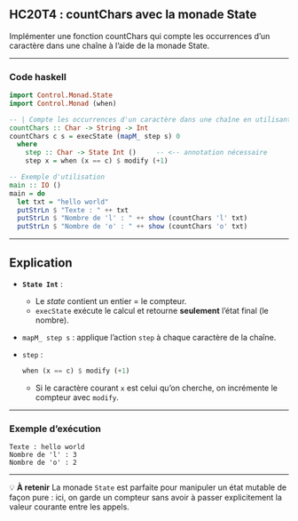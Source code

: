 ## HC20T4 : countChars avec la monade State

Implémenter une fonction countChars qui compte les occurrences d’un caractère dans une chaîne à l’aide de la monade State.

---

### Code haskell

```haskell
import Control.Monad.State
import Control.Monad (when)

-- | Compte les occurrences d'un caractère dans une chaîne en utilisant State
countChars :: Char -> String -> Int
countChars c s = execState (mapM_ step s) 0
  where
    step :: Char -> State Int ()     -- <-- annotation nécessaire
    step x = when (x == c) $ modify (+1)

-- Exemple d'utilisation
main :: IO ()
main = do
  let txt = "hello world"
  putStrLn $ "Texte : " ++ txt
  putStrLn $ "Nombre de 'l' : " ++ show (countChars 'l' txt)
  putStrLn $ "Nombre de 'o' : " ++ show (countChars 'o' txt)

```

---

## Explication

* **`State Int`** :

  * Le *state* contient un entier = le compteur.
  * `execState` exécute le calcul et retourne **seulement** l’état final (le nombre).

* `mapM_ step s` : applique l’action `step` à chaque caractère de la chaîne.

* `step` :

  ```haskell
  when (x == c) $ modify (+1)
  ```

  * Si le caractère courant `x` est celui qu’on cherche, on incrémente le compteur avec `modify`.

---

### Exemple d’exécution

```text
Texte : hello world
Nombre de 'l' : 3
Nombre de 'o' : 2
```

---

💡 **À retenir**
La monade `State` est parfaite pour manipuler un état mutable de façon pure :
ici, on garde un compteur sans avoir à passer explicitement la valeur courante entre les appels.
